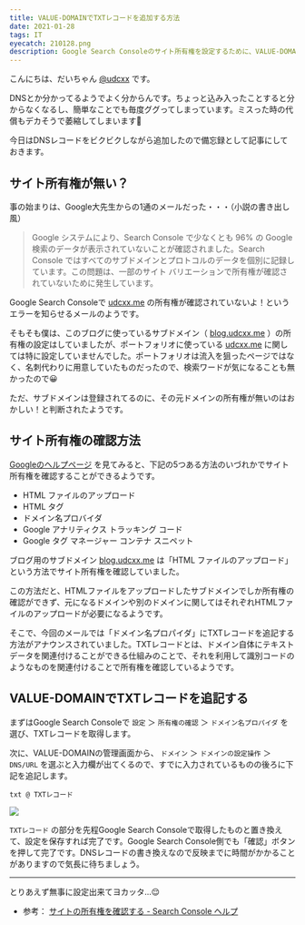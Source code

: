 ```yaml
---
title: VALUE-DOMAINでTXTレコードを追加する方法
date: 2021-01-28
tags: IT
eyecatch: 210128.png
description: Google Search Consoleのサイト所有権を設定するために、VALUE-DOMAIN（バリュードメイン）でTXTレコードを追加してみました。
---
```


こんにちは、だいちゃん [@udcxx](https://twitter.com/udc_xx) です。

DNSとか分かってるようでよく分からんです。ちょっと込み入ったことすると分からなくなるし、簡単なことでも毎度ググってしまっています。ミスった時の代償もデカそうで萎縮してしまいます👻

今日はDNSレコードをビクビクしながら追加したので備忘録として記事にしておきます。

## サイト所有権が無い？

事の始まりは、Google大先生からの1通のメールだった・・・（小説の書き出し風）

> Google システムにより、Search Console で少なくとも 96% の Google 検索のデータが表示されていないことが確認されました。Search Console ではすべてのサブドメインとプロトコルのデータを個別に記録しています。この問題は、一部のサイト バリエーションで所有権が確認されていないために発生しています。

Google Search Consoleで [udcxx.me](https://udcxx.me/) の所有権が確認されていないよ！というエラーを知らせるメールのようです。

そもそも僕は、このブログに使っているサブドメイン（ [blog.udcxx.me](https://blog.udcxx.me/) ）の所有権の設定はしていましたが、ポートフォリオに使っている [udcxx.me](https://udcxx.me/) に関しては特に設定していませんでした。ポートフォリオは流入を狙ったページではなく、名刺代わりに用意していたものだったので、検索ワードが気になることも無かったので😀

ただ、サブドメインは登録されてるのに、その元ドメインの所有権が無いのはおかしい！と判断されたようです。

## サイト所有権の確認方法

[Googleのヘルプページ](https://support.google.com/webmasters/answer/9008080) を見てみると、下記の5つある方法のいづれかでサイト所有権を確認することができるようです。

* HTML ファイルのアップロード
* HTML タグ
* ドメイン名プロバイダ
* Google アナリティクス トラッキング コード
* Google タグ マネージャー コンテナ スニペット

ブログ用のサブドメイン [blog.udcxx.me](https://blog.udcxx.me/) は「HTML ファイルのアップロード」という方法でサイト所有権を確認していました。

この方法だと、HTMLファイルをアップロードしたサブドメインでしか所有権の確認ができず、元になるドメインや別のドメインに関してはそれぞれHTMLファイルのアップロードが必要になるようです。

そこで、今回のメールでは「ドメイン名プロパイダ」にTXTレコードを追記する方法がアナウンスされていました。TXTレコードとは、ドメイン自体にテキストデータを関連付けることができる仕組みのことで、それを利用して識別コードのようなものを関連付けることで所有権を確認しているようです。


## VALUE-DOMAINでTXTレコードを追記する

まずはGoogle Search Consoleで `設定` ＞ `所有権の確認` ＞ `ドメイン名プロパイダ` を選び、TXTレコードを取得します。

次に、VALUE-DOMAINの管理画面から、 `ドメイン` ＞ `ドメインの設定操作` ＞ `DNS/URL` を選ぶと入力欄が出てくるので、すでに入力されているものの後ろに下記を追記します。

```
txt @ TXTレコード
```

![](/images/210128_2.jpg)

`TXTレコード` の部分を先程Google Search Consoleで取得したものと置き換えて、設定を保存すれば完了です。Google Search Console側でも「確認」ボタンを押して完了です。DNSレコードの書き換えなので反映までに時間がかかることがありますので気長に待ちましょう。

-----

とりあえず無事に設定出来てヨカッタ...😌

* 参考： [サイトの所有権を確認する - Search Console ヘルプ](https://support.google.com/webmasters/answer/9008080#zippy=%2C%E3%83%89%E3%83%A1%E3%82%A4%E3%83%B3%E5%90%8D%E3%83%97%E3%83%AD%E3%83%90%E3%82%A4%E3%83%80%2Ctxt-%E3%83%AC%E3%82%B3%E3%83%BC%E3%83%89%E3%81%AE%E6%89%8B%E9%A0%86)
